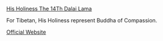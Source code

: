 [His Holiness The 14Th Dalai Lama](http://s.codepen.io/tenso2006/debug/zBBbeP)

For Tibetan, His Holiness represent Buddha of Compassion.

[Official Website](http://www.dalailama.com/)